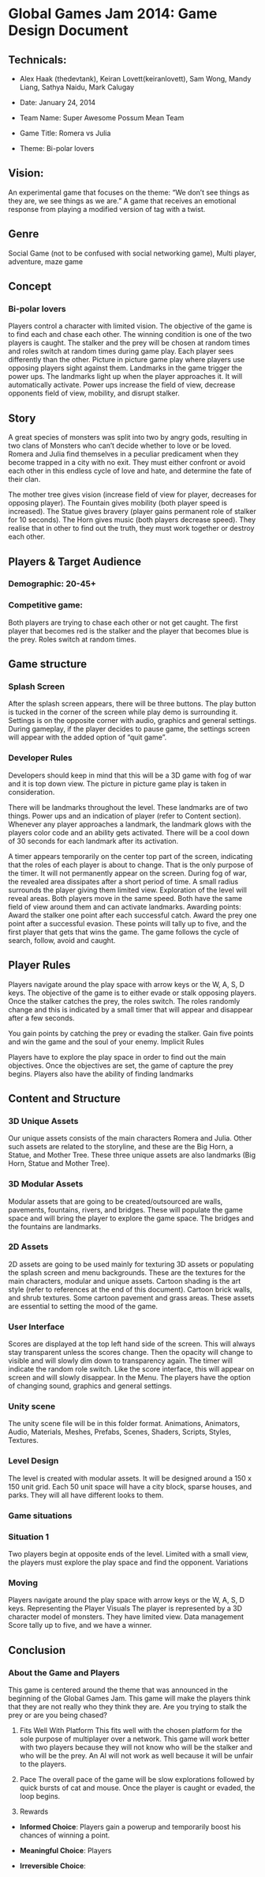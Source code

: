 # Global Games Jam 2014: Game Design Document

## Technicals: 
- Alex Haak (thedevtank), Keiran Lovett(keiranlovett), Sam Wong, Mandy Liang, Sathya Naidu, Mark Calugay

- Date: January 24, 2014

- Team Name: Super Awesome Possum Mean Team 

- Game Title: Romera vs Julia 

- Theme: Bi-polar lovers 

## Vision:
An experimental game that focuses on the theme: “We don’t see things as they are, we see things as we are.” A game that receives an emotional response from playing a modified version of tag with a twist. 
 
## Genre 
Social Game (not to be confused with social networking game), Multi player, adventure, maze game

## Concept
### Bi-polar lovers 
Players control a character with limited vision. The objective of the game is to find each and chase each other. The winning condition is one of the two players is caught. The stalker and the prey will be chosen at random times and roles switch at random times during game play. 
Each player sees differently than the other. Picture in picture game play where players use opposing players sight against them. 
Landmarks in the game trigger the power ups. The landmarks light up when the player approaches it. It will automatically activate. Power ups increase the field of view, decrease opponents field of view, mobility, and disrupt stalker.

## Story 
A great species of monsters was split into two by angry gods, resulting in two clans of Monsters who can’t decide whether to love or be loved. Romera and Julia find themselves in a peculiar predicament when they become trapped in a city with no exit. They must either confront or avoid each other in this endless cycle of love and hate, and determine the fate of their clan.

The mother tree gives vision (increase field of view for player, decreases for opposing player). The Fountain gives mobility (both player speed is increased). The Statue gives bravery (player gains permanent role of stalker for 10 seconds). The Horn gives music (both players decrease speed). They realise that in other to find out the truth, they must work together or destroy each other. 

## Players & Target Audience
### Demographic: 20-45+ 
### Competitive game: 
Both players are trying to chase each other or not get caught. The first player that becomes red is the stalker and the player that becomes blue is the prey. Roles switch at random times.

## Game structure
### Splash Screen
After the splash screen appears, there will be three buttons. The play button is tucked in the corner of the screen while play demo is surrounding it. Settings is on the opposite corner with audio, graphics and general settings. During gameplay, if the player decides to pause game, the settings screen will appear with the added option of “quit game”.

### Developer Rules
Developers should keep in mind that this will be a 3D game with fog of war and it is top down view. The picture in picture game play is taken in consideration. 

There will be landmarks throughout the level. These landmarks are of two things. Power ups and an indication of player (refer to Content section). Whenever any player approaches a landmark, the landmark glows with the players color code and an ability gets activated. There will be a cool down of 30 seconds for each landmark after its activation. 

A timer appears temporarily on the center top part of the screen, indicating that the roles of each player is about to change. That is the only purpose of the timer. It will not permanently appear on the screen. 
During fog of war, the revealed area dissipates after a short period of time. A small radius surrounds the player giving them limited view. Exploration of the level will reveal areas.
Both players move in the same speed. Both have the same field of view around them and can activate landmarks. 
Awarding points: Award the stalker one point after each successful catch. Award the prey one point after a successful evasion. These points will tally up to five, and the first player that gets that wins the game.
The game follows the cycle of search, follow, avoid and caught. 

## Player Rules
Players navigate around the play space with arrow keys or the W, A, S, D keys. The objective of the game is to either evade or stalk opposing players. Once the stalker catches the prey, the roles switch. The roles randomly change and this is indicated by a small timer that will appear and disappear after a few seconds.

You gain points by catching the prey or evading the stalker. Gain five points and win the game and the soul of your enemy. 
Implicit Rules

Players have to explore the play space in order to find out the main objectives. Once the objectives are set, the game of capture the prey begins. Players also have the ability of finding landmarks

## Content and Structure
### 3D Unique Assets
Our unique assets consists of the main characters Romera and Julia. Other such assets are related to the storyline, and these are the Big Horn, a Statue, and Mother Tree. These three unique assets are also landmarks (Big Horn, Statue and Mother Tree).
### 3D Modular Assets
Modular assets that are going to be created/outsourced are walls, pavements, fountains, rivers, and bridges. These will populate the game space and will bring the player to explore the game space. The bridges and the fountains are landmarks.
### 2D Assets
2D assets are going to be used mainly for texturing 3D assets or populating the splash screen and menu backgrounds. These are the textures for the main characters, modular and unique assets. 
Cartoon shading is the art style (refer to references at the end of this document). Cartoon brick walls, and shrub textures. Some cartoon pavement and grass areas. These assets are essential to setting the mood of the game. 
### User Interface
Scores are displayed at the top left hand side of the screen. This will always stay transparent unless the scores change. Then the opacity will change to visible and will slowly dim down to transparency again.
The timer will indicate the random role switch. Like the score interface, this will appear on screen and will slowly disappear.
In the Menu. The players have the option of changing sound, graphics and general settings. 
### Unity scene
The unity scene file will be in this folder format. Animations, Animators, Audio, Materials, Meshes, Prefabs, Scenes, Shaders, Scripts, Styles, Textures.
### Level Design
The level is created with modular assets. It will be designed around a 150 x 150 unit grid. Each 50 unit space will have a city block, sparse houses, and parks. They will all have different looks to them. 

### Game situations
### Situation 1
Two players begin at opposite ends of the level. 
Limited with a small view, the players must explore the play space and find the opponent. 
Variations

### Moving
Players navigate around the play space with arrow keys or the W, A, S, D keys. 
Representing the Player
Visuals
The player is represented by a 3D character model of monsters. They have limited view.
Data management
Score tally up to five, and we have a winner. 

## Conclusion
### About the Game and Players
This game is centered around the theme that was announced in the beginning of the Global Games Jam. This game will make the players think that they are not really who they think they are. Are you trying to stalk the prey or are you being chased?

1. Fits Well With Platform
This fits well with the chosen platform for the sole purpose of multiplayer over a network. This game will work better with two players because they will not know who will be the stalker and who will be the prey. An AI will not work as well because it will be unfair to the players. 

2. Pace 
The overall pace of the game will be slow explorations followed by quick bursts of cat and mouse. Once the player is caught or evaded, the loop begins. 

3. Rewards
- **Informed Choice**: Players gain a powerup and temporarily boost his chances of winning a point. 

- **Meaningful Choice**: Players 

- **Irreversible Choice**: